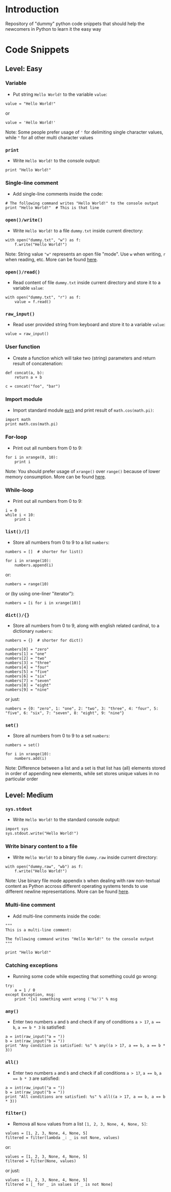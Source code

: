 # Introduction

Repository of "dummy" python code snippets that should help the newcomers in Python to learn it the easy way


# Code Snippets
## Level: Easy

### Variable

* Put string `Hello World!` to the variable `value`:

```
value = "Hello World!"
```

or

```
value = 'Hello World!'
```

Note: Some people prefer usage of `'` for delimiting single character values, while `"` for all other multi character values

### `print`

* Write `Hello World!` to the console output:

```
print "Hello World!"
```

### Single-line comment

* Add single-line comments inside the code:

```
# The following command writes "Hello World!" to the console output
print "Hello World!"  # This is that line
```

### `open()/write()`

* Write `Hello World!` to a file `dummy.txt` inside current directory:

```
with open("dummy.txt", "w") as f:
    f.write("Hello World!")
```

Note: String value `"w"` represents an open file "mode". Use `w` when writing, `r` when reading, etc. More can be found [here](https://docs.python.org/2/tutorial/inputoutput.html#reading-and-writing-files).

### `open()/read()`

* Read content of file `dummy.txt` inside current directory and store it to a variable `value`:

```
with open("dummy.txt", "r") as f:
    value = f.read()
```

### `raw_input()`

* Read user provided string from keyboard and store it to a variable `value`:

```
value = raw_input()
```

### User function

* Create a function which will take two (string) parameters and return result of concatenation:

```
def concat(a, b):
    return a + b

c = concat("foo", "bar")
```

### Import module

* Import standard module [`math`](https://docs.python.org/2/library/math.html) and print result of `math.cos(math.pi)`:

```
import math
print math.cos(math.pi)
```

### For-loop

* Print out all numbers from 0 to 9:

```
for i in xrange(0, 10):
    print i
```

Note: You should prefer usage of `xrange()` over `range()` because of lower memory consumption. More can be found [here](http://pythoncentral.io/how-to-use-pythons-xrange-and-range/).

### While-loop

* Print out all numbers from 0 to 9:

```
i = 0
while i < 10:
    print i
```

### `list()/[]`

* Store all numbers from 0 to 9 to a list `numbers`:

```
numbers = []  # shorter for list()

for i in xrange(10):
    numbers.append(i)
```

or:

```
numbers = range(10)
```

or (by using one-liner "iterator"):

```
numbers = [i for i in xrange(10)]
```

### `dict()/{}`

* Store all numbers from 0 to 9, along with english related cardinal, to a dictionary `numbers`:

```
numbers = {}  # shorter for dict()

numbers[0] = "zero"
numbers[1] = "one"
numbers[2] = "two"
numbers[3] = "three"
numbers[4] = "four"
numbers[5] = "five"
numbers[6] = "six"
numbers[7] = "seven"
numbers[8] = "eight"
numbers[9] = "nine"
```

or just:

```
numbers = {0: "zero", 1: "one", 2: "two", 3: "three", 4: "four", 5: "five", 6: "six", 7: "seven", 8: "eight", 9: "nine"}
```

### `set()`

* Store all numbers from 0 to 9 to a set `numbers`:

```
numbers = set()

for i in xrange(10):
    numbers.add(i)
```

Note: Difference between a list and a set is that list has (all) elements stored in order of appending new elements, while set stores unique values in no particular order

## Level: Medium

### `sys.stdout`

* Write `Hello World!` to the standard console output:

```
import sys
sys.stdout.write("Hello World!")
```

### Write binary content to a file

* Write `Hello World!` to a binary file `dummy.raw` inside current directory:

```
with open("dummy.raw", "wb") as f:
    f.write("Hello World!")
```

Note: Use binary file mode appendix `b` when dealing with raw non-textual content as Python accross different operating systems tends to use different newline representations. More can be found [here](https://docs.python.org/2/tutorial/inputoutput.html#reading-and-writing-files).

### Multi-line comment

* Add multi-line comments inside the code:

```
"""
This is a multi-line comment:

The following command writes "Hello World!" to the console output
"""

print "Hello World!"
```

### Catching exceptions

* Running some code while expecting that something could go wrong:

```
try:
    a = 1 / 0
except Exception, msg:
    print "[x] something went wrong ('%s')" % msg
```

### `any()`

* Enter two numbers `a` and `b` and check if any of conditions `a > 17`, `a == b`, `a == b * 3` is satisfied:

```
a = int(raw_input("a = "))
b = int(raw_input("b = "))
print "Any condition is satisfied: %s" % any((a > 17, a == b, a == b * 3))
```

### `all()`

* Enter two numbers `a` and `b` and check if all conditions `a > 17`, `a == b`, `a == b * 3` are satisfied:

```
a = int(raw_input("a = "))
b = int(raw_input("b = "))
print "All conditions are satisfied: %s" % all((a > 17, a == b, a == b * 3))
```

### `filter()`

* Remova all `None` values from a list `[1, 2, 3, None, 4, None, 5]`:

```
values = [1, 2, 3, None, 4, None, 5]
filtered = filter(lambda _: _ is not None, values)
```

or:

```
values = [1, 2, 3, None, 4, None, 5]
filtered = filter(None, values)
```

or just:

```
values = [1, 2, 3, None, 4, None, 5]
filtered = [_ for _ in values if _ is not None]
```
